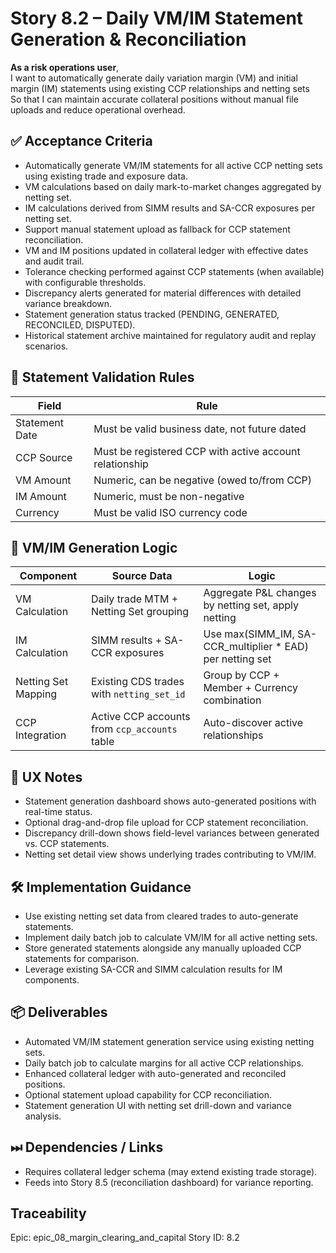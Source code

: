 # Story 8.2 – Daily VM/IM Statement Generation & Reconciliation

**As a risk operations user**,  
I want to automatically generate daily variation margin (VM) and initial margin (IM) statements using existing CCP relationships and netting sets  
So that I can maintain accurate collateral positions without manual file uploads and reduce operational overhead.

## ✅ Acceptance Criteria
- Automatically generate VM/IM statements for all active CCP netting sets using existing trade and exposure data.
- VM calculations based on daily mark-to-market changes aggregated by netting set.
- IM calculations derived from SIMM results and SA-CCR exposures per netting set.
- Support manual statement upload as fallback for CCP statement reconciliation.
- VM and IM positions updated in collateral ledger with effective dates and audit trail.
- Tolerance checking performed against CCP statements (when available) with configurable thresholds.
- Discrepancy alerts generated for material differences with detailed variance breakdown.
- Statement generation status tracked (PENDING, GENERATED, RECONCILED, DISPUTED).
- Historical statement archive maintained for regulatory audit and replay scenarios.

## 🧪 Statement Validation Rules
| Field | Rule |
|-------|------|
| Statement Date | Must be valid business date, not future dated |
| CCP Source | Must be registered CCP with active account relationship |
| VM Amount | Numeric, can be negative (owed to/from CCP) |
| IM Amount | Numeric, must be non-negative |
| Currency | Must be valid ISO currency code |

## 🔄 VM/IM Generation Logic
| Component | Source Data | Logic |
|-----------|-------------|-------|
| VM Calculation | Daily trade MTM + Netting Set grouping | Aggregate P&L changes by netting set, apply netting |
| IM Calculation | SIMM results + SA-CCR exposures | Use max(SIMM_IM, SA-CCR_multiplier * EAD) per netting set |
| Netting Set Mapping | Existing CDS trades with `netting_set_id` | Group by CCP + Member + Currency combination |
| CCP Integration | Active CCP accounts from `ccp_accounts` table | Auto-discover active relationships |

## 🧠 UX Notes
- Statement generation dashboard shows auto-generated positions with real-time status.
- Optional drag-and-drop file upload for CCP statement reconciliation.
- Discrepancy drill-down shows field-level variances between generated vs. CCP statements.
- Netting set detail view shows underlying trades contributing to VM/IM.

## 🛠 Implementation Guidance
- Use existing netting set data from cleared trades to auto-generate statements.
- Implement daily batch job to calculate VM/IM for all active netting sets.
- Store generated statements alongside any manually uploaded CCP statements for comparison.
- Leverage existing SA-CCR and SIMM calculation results for IM components.

## 📦 Deliverables
- Automated VM/IM statement generation service using existing netting sets.
- Daily batch job to calculate margins for all active CCP relationships.
- Enhanced collateral ledger with auto-generated and reconciled positions.
- Optional statement upload capability for CCP reconciliation.
- Statement generation UI with netting set drill-down and variance analysis.

## ⏭ Dependencies / Links
- Requires collateral ledger schema (may extend existing trade storage).
- Feeds into Story 8.5 (reconciliation dashboard) for variance reporting.

## Traceability
Epic: epic_08_margin_clearing_and_capital
Story ID: 8.2